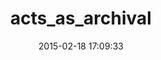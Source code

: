 ---
layout: post
title:  "acts_as_archival"
repo:   "expectedbehavior/acts_as_archival"
date:   2015-02-18 17:09:33
gemurl: http://github.com/expectedbehavior/acts_as_archival
---